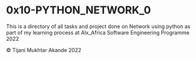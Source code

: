 # 0x10-PYTHON_NETWORK_0

This is a directory of all tasks and project done on Network using python as part of my learning process at Alx_Africa Software Engineering Programme 2022

© Tijani Mukhtar Akande 2022

